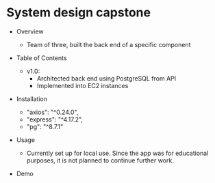 # System design capstone
- Overview
  - Team of three, built the back end of a specific component
  
- Table of Contents
  - v1.0:
    * Architected back end using PostgreSQL from API
    * Implemented into EC2 instances
  
- Installation
    * "axios": "^0.24.0",
    * "express": "^4.17.2",
    * "pg": "^8.7.1"
- Usage
  - Currently set up for local use. Since the app was for educational purposes, it is not planned to continue further work.
  
- Demo

